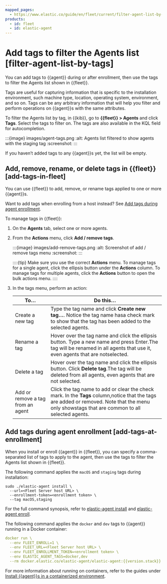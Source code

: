 ```yaml
---
mapped_pages:
  - https://www.elastic.co/guide/en/fleet/current/filter-agent-list-by-tags.html
products:
  - id: fleet
  - id: elastic-agent
---
```


# Add tags to filter the Agents list [filter-agent-list-by-tags]

You can add tags to {{agent}} during or after enrollment, then use the tags to filter the Agents list shown in {{fleet}}.

Tags are useful for capturing information that is specific to the installation environment, such machine type, location, operating system, environment, and so on. Tags can be any arbitrary information that will help you filter and perform operations on {{agent}}s with the same attributes.

To filter the Agents list by tag, in {{kib}}, go to **{{fleet}} > Agents** and click **Tags**. Select the tags to filter on. The tags are also available in the KQL field for autocompletion.

:::{image} images/agent-tags.png
:alt: Agents list filtered to show agents with the staging tag
:screenshot:
:::

If you haven’t added tags to any {{agent}}s yet, the list will be empty.


## Add, remove, rename, or delete tags in {{fleet}} [add-tags-in-fleet]

You can use {{fleet}} to add, remove, or rename tags applied to one or more {{agent}}s.

Want to add tags when enrolling from a host instead? See [Add tags during agent enrollment](#add-tags-at-enrollment).

To manage tags in {{fleet}}:

1. On the **Agents** tab, select one or more agents.
2. From the **Actions** menu, click **Add / remove tags**.

    :::{image} images/add-remove-tags.png
    :alt: Screenshot of add / remove tags menu
    :screenshot:
    :::

    ::::{tip}
    Make sure you use the correct **Actions** menu. To manage tags for a single agent, click the ellipsis button under the **Actions** column. To manage tags for multiple agents, click the **Actions** button to open the bulk actions menu.
    ::::

3. In the tags menu, perform an action:

    | To… | Do this… |
    | --- | --- |
    | Create a new tag | Type the tag name and click **Create new tag…**. Notice the tag name hasa check mark to show that the tag has been added to the selected agents. |
    | Rename a tag | Hover over the tag name and click the ellipsis button. Type a new name and press Enter.The tag will be renamed in all agents that use it, even agents that are notselected. |
    | Delete a tag | Hover over the tag name and click the ellipsis button. Click **Delete tag**.The tag will be deleted from all agents, even agents that are not selected. |
    | Add or remove a tag from an agent | Click the tag name to add or clear the check mark. In the **Tags** column,notice that the tags are added or removed. Note that the menu only showstags that are common to all selected agents. |



## Add tags during agent enrollment [add-tags-at-enrollment]

When you install or enroll {{agent}} in {{fleet}}, you can specify a comma-separated list of tags to apply to the agent, then use the tags to filter the Agents list shown in {{fleet}}.

The following command applies the `macOS` and `staging` tags during installation:

```shell
sudo ./elastic-agent install \
  --url=<Fleet Server host URL> \
  --enrollment-token=<enrollment token> \
  --tag macOS,staging
```

For the full command synopsis, refer to [elastic-agent install](/reference/fleet/agent-command-reference.md#elastic-agent-install-command) and [elastic-agent enroll](/reference/fleet/agent-command-reference.md#elastic-agent-enroll-command).

The following command applies the `docker` and `dev` tags to {{agent}} running in a Docker container:

```yaml subs=true
docker run \
  --env FLEET_ENROLL=1 \
  --env FLEET_URL=<Fleet Server host URL> \
  --env FLEET_ENROLLMENT_TOKEN=<enrollment token> \
  --env ELASTIC_AGENT_TAGS=docker,dev
  --rm docker.elastic.co/elastic-agent/elastic-agent:{{version.stack}}
```

For more information about running on containers, refer to the guides under [Install {{agent}}s in a containerized environment](/reference/fleet/install-elastic-agents-in-containers.md).
